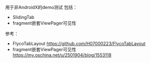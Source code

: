 用于非AndroidX的demo测试
包括：
* SlidingTab
* fragment嵌套ViewPager可见性


参考：
* FlycoTabLayout
  https://github.com/H07000223/FlycoTabLayout
* fragment嵌套ViewPager可见性
  https://my.oschina.net/u/2501904/blog/1553118
